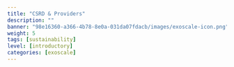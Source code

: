 ```yaml
---
title: "CSRD & Providers"
description: ""
banner: "98e16360-a366-4b78-8e0a-031da07fdacb/images/exoscale-icon.png"
weight: 5
tags: [sustainability]
level: [introductory]
categories: [exoscale]
---
```




